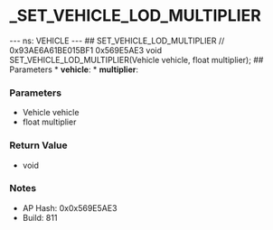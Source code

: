# _SET_VEHICLE_LOD_MULTIPLIER

--- ns: VEHICLE --- ## SET_VEHICLE_LOD_MULTIPLIER  // 0x93AE6A61BE015BF1 0x569E5AE3 void SET_VEHICLE_LOD_MULTIPLIER(Vehicle vehicle, float multiplier);   ## Parameters * **vehicle**: * **multiplier**:

### Parameters
* Vehicle vehicle
* float multiplier

### Return Value
* void

### Notes
* AP Hash: 0x0x569E5AE3
* Build: 811

